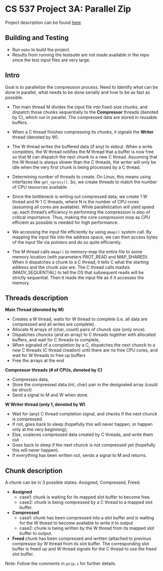 # CS 537 Project 3A: Parallel Zip

Project description can be found [here](https://pages.cs.wisc.edu/~remzi/Classes/537/Fall2021/Projects/p3a.html)

## Building and Testing

- Run `make` to build the project.
- Results from running the testsuite are not made available in the repo since the test input files are very large.

## Intro

Goal is to parallelize the compression process. Need to identify what can be done in parallel, what needs to be done serially and how to be as fast as possible.

- The main thread M divides the input file into fixed-size chunks, and dispatch those chunks sequentially to the **Compressor** threads (denoted by C), which run in parallel. The compressed data are stored in reusable buffers.

- When a C thread finishes compressing its chunks, it signals the **Writer** thread (denoted by W).

- The W thread writes the buffered data (if any) to stdout. When a write completes, the W thread notifies the M thread that a buffer is now free so that M can dispatch the next chunk to a new C thread. Asuuming that the W thread is always slower than the C threads, the writer will only be idle when the very first chunk is being processed by a C thread.

- Determining number of threads to create. On Linux, this means using interfaces like `get_nprocs()`. So, we create threads to match the number of CPU resources available.

- Since the bottleneck is writing out compressed data, we create 1 W thread and N-1 C threads, where N is the number of CPU cores (assuming all cores are available). While parallelization will yield speed up, each thread’s efficiency in performing the compression is also of critical importance. Thus, making the core compression loop as CPU efficient as possible is needed for high performance.

- We accessing the input file efficiently by using `mmap()` system call. By mapping the input file into the address space, we can then access bytes of the input file via pointers and do so quite efficiently.

- The M thread calls `mmap()` to memory-map the entire file to some memory location (with parameters PROT_READ and MAP_SHARED). When it dispatches a chunk to a C thread, it tells C what the starting address and the chunk size are. The C thread calls madvis (MADV_SEQUENTIAL) to tell the OS that subsequent reads will be strictly sequential. Then it reads the input file as if it accesses the memory.

## Threads description

**Main Thread (denoted by M)** 
- Creates a W thread, waits for W thread to complete (i.e. all data are compressed and all writes are complete).
- Allocate N arrays of (char, count) pairs of chunck size (only once).
- Dispatches chuncks (and an array) to C threads together with allocated buffers, and wait for C threads to complete,
- When signaled of a completion by a C, dispatches the next chunck to a new C threads (C thread creation) until there are no free CPU cores, and wait for W threads to free up buffers
- Free the arrays at the end

**Compressor threads (# of CPUs, denoted by C)**
- Compresses data,
- Store the compressed data (int, char) pair in the designated array (could be struct)
- Send a signal to M and W when done.

**W Writer thread (only 1, denoted by W)**
- Wait for (any) C thread completion signal, and checks if the next chunck is compressed.
- If not, goes back to sleep (hopefully this will never happen, or happen only at the very beginning);
- Else, coaleces compressed data created by C threads, and write them out
- Goes back to sleep if the next chunck is not compressed yet (hopefully this will never happen).
- If everything has been written out, sends a signal to M and returns.

## Chunk description

A chunk can be in 3 possible states: Assigned, Compressed, Freed.
- **Assigned** 
    * case1: chunk is waiting for its mapped slot buffer to become free.
    * case2: chunk is being compressed by a C thread to a mapped slot buffer.
- **Compressed** 
    * case1: chunk has been compressed into a slot buffer and is waiting for the W thread to become available to write it to output
    * case2: chunk is being written by the W thread from its mapped slot buffer to output.
- **Freed**
    chunk has been compressed and written (attached to previous compressor by W thread from its slot buffer. The corresponding slot 
    buffer is freed up and W thread signals for the C thread to use the freed slot buffer.

Note: Follow the comments in `pzip.c` for further details.